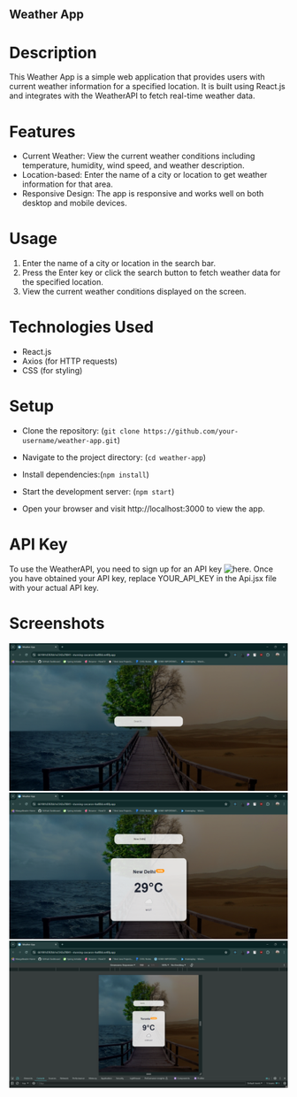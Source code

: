 ## Weather App

# Description

This Weather App is a simple web application that provides users with current weather information for a specified location. It is built using React.js and integrates with the WeatherAPI to fetch real-time weather data.

# Features

- Current Weather: View the current weather conditions including temperature, humidity, wind speed, and weather description.
- Location-based: Enter the name of a city or location to get weather information for that area.
- Responsive Design: The app is responsive and works well on both desktop and mobile devices.

# Usage

1. Enter the name of a city or location in the search bar.
2. Press the Enter key or click the search button to fetch weather data for the specified location.
3. View the current weather conditions displayed on the screen.

# Technologies Used

- React.js
- Axios (for HTTP requests)
- CSS (for styling)

# Setup

- Clone the repository: (`git clone https://github.com/your-username/weather-app.git`)

- Navigate to the project directory: (`cd weather-app`)

- Install dependencies:(`npm install`)

- Start the development server: (`npm start`)

- Open your browser and visit http://localhost:3000 to view the app.

# API Key

To use the WeatherAPI, you need to sign up for an API key ![here](https://www.weatherapi.com). Once you have obtained your API key, replace YOUR_API_KEY in the Api.jsx file with your actual API key.

# Screenshots

![LandingPage](./screenshots/LandingPage.png)
![temp1](./screenshots/temp1.png)
![temp2](./screenshots/temp2.png)
